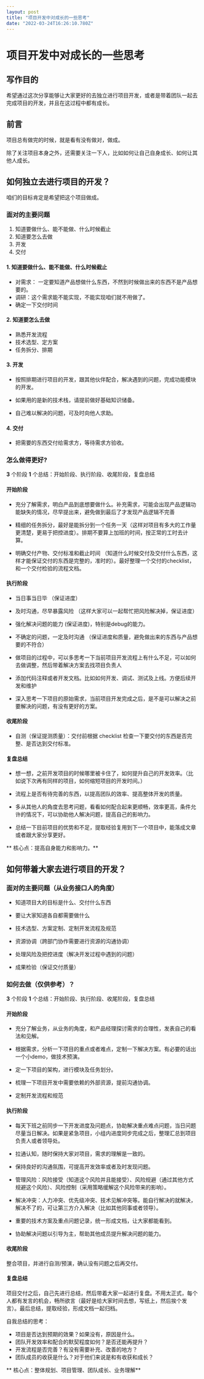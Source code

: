 ```yaml
---
layout: post
title: "项目开发中对成长的一些思考"
date: "2022-03-24T16:26:10.780Z"
---
```

项目开发中对成长的一些思考
=============

写作目的
----

希望通过这次分享能够让大家更好的去独立进行项目开发，或者是带着团队一起去完成项目的开发，并且在这过程中都有成长。

前言
--

项目总有做完的时候，就是看有没有做对，做成。

除了关注项目本身之外，还需要关注一下人，比如如何让自己自身成长、如何让其他人成长。

如何独立去进行项目的开发？
-------------

咱们的目标肯定是希望把这个项目做成。

### 面对的主要问题

1.  知道要做什么、能不能做、什么时候截止
2.  知道要怎么去做
3.  开发
4.  交付

#### 1\. 知道要做什么、能不能做、什么时候截止

*   对需求： 一定要知道产品想做什么东西，不然到时候做出来的东西不是产品想要的。
*   调研：这个需求能不能实现，不能实现咱们就不用做了。
*   确定一下交付时间

#### 2\. 知道要怎么去做

*   熟悉开发流程
*   技术选型、定方案
*   任务拆分、排期

#### 3\. 开发

*   按照排期进行项目的开发，跟其他伙伴配合，解决遇到的问题，完成功能模块的开发。
    
*   如果用的是新的技术栈，请提前做好基础知识储备。
    
*   自己难以解决的问题，可及时向他人求助。
    

#### 4\. 交付

*   把需要的东西交付给需求方，等待需求方验收。

### 怎么做得更好?

**3** 个阶段 **1** 个总结：开始阶段、执行阶段、收尾阶段，复盘总结

#### 开始阶段

*   充分了解需求，明白产品到底想要做什么。补充需求，可能会出现产品逻辑功能缺失的情况，尽早提出来，避免做到最后了才发现产品逻辑不完善
    
*   精细的任务拆分，最好是能拆分到一个任务一天（这样对项目有多大的工作量更清楚，更易于把控进度）。排期不要算上加班的时间，按正常的工时去计算。
    
*   明确交付产物、交付标准和截止时间 （知道什么时候交付及交付什么东西，这样才能保证交付的东西是完整的，准时的）。最好整理一个交付的checklist，和一个交付检验的流程文档。
    

#### 执行阶段

*   当日事当日毕 （保证进度）
    
*   及时沟通，尽早暴露风险 （这样大家可以一起帮忙把风险解决掉，保证进度）
    
*   强化解决问题的能力 (保证进度)，特别是debug的能力。
    
*   不确定的问题，一定及时沟通 （保证进度和质量，避免做出来的东西与产品想要的不符合）
    
*   做项目的过程中，可以多思考一下当前项目开发流程上有什么不足，可以如何去做调整，然后带着解决方案去找项目负责人
    
*   添加代码注释或者开发文档。比如如何开发、调试、测试及上线。方便后续开发和维护
    
*   深入思考一下项目的原始需求，当前项目开发完成之后，是不是可以解决之前要解决的问题，有没有更好的方案。
    

#### 收尾阶段

*   自测（保证提测质量）：交付前根据 checklist 检查一下要交付的东西是否完整、是否达到交付标准。

#### 复盘总结

*   想一想，之前开发项目的时候哪里被卡住了，如何提升自己的开发效率。（比如说下次再有同样的项目，如何缩短项目的开发时间。）
    
*   流程上是否有待完善的东西，以提高团队的效率、提高整体开发的质量。
    
*   多从其他人的角度去思考问题，看看如何配合起来更顺畅，效率更高，条件允许的情况下，可以协助他人解决问题，提高自己的影响力。
    
*   总结一下目前项目的优势和不足，提取经验复用到下一个项目中，能落成文章或者跟大家分享更好。
    

\*\* 核心点：提高自身能力和影响力。\*\*

如何带着大家去进行项目的开发？
---------------

### 面对的主要问题（从业务接口人的角度）

*   知道项目大的目标是什么、交付什么东西
    
*   要让大家知道各自都需要做什么
    
*   技术选型、方案定制、定制开发流程及规范
    
*   资源协调（跨部门协作需要进行资源的沟通协调）
    
*   处理风险及把控进度（解决开发过程中遇到的问题）
    
*   成果检验（保证交付质量）
    

### 如何去做（仅供参考）？

**3** 个阶段 **1** 个总结：开始阶段、执行阶段、收尾阶段，复盘总结

#### 开始阶段

*   充分了解业务，从业务的角度，和产品经理探讨需求的合理性，发表自己的看法和见解。
    
*   根据需求，分析一下项目的重点或者难点，定制一下解决方案。有必要的话出一个小demo，做技术预演。
    
*   定一下项目的架构，进行模块及任务划分。
    
*   梳理一下项目开发中需要依赖的外部资源，提前沟通协调。
    
*   定制开发流程和规范
    

#### 执行阶段

*   每天下班之前同步一下开发进度及问题点，协助解决重点难点问题，当日问题尽量当日解决。如果是紧急项目，小组内进度同步完成之后，整理汇总到项目负责人或者领导处。
    
*   拉通认知，随时保持大家对项目，需求的理解是一致的。
    
*   保持良好的沟通氛围，可提高开发效率或者及时发现问题。
    
*   管理风险：风险接受（知道这个风险并且能接受）、风险规避（通过其他方式规避这个风险）、风险控制（采用策略缓解这个风险带来的影响）。
    
*   解决冲突：人力冲突、优先级冲突、技术见解冲突等。能自行解决的就解决，解决不了的，可让第三方介入解决（比如其他同事或者领导）。
    
*   重要的技术方案及重点问题记录，统一形成文档，让大家都能看到。
    
*   协助解决问题以引导为主，帮助其他成员提升解决问题的能力。
    

#### 收尾阶段

整合项目，并进行自测/预演，确认没有问题之后再交付。

#### 复盘总结

项目交付之后，自己先进行总结，然后带着大家一起进行复盘。不用太正式，每个人都有发言的机会，畅所欲言（最好是给大家时间去想，写纸上，然后挨个发言）。最后总结，提取经验，形成文档一起归档。

自我总结的思考：

*   项目是否达到预期的效果？如果没有，原因是什么。
*   团队开发效率和配合的默契程度如何？是否还能再提升？
*   开发流程是否完善？有没有需要补充、改善的地方？
*   团队成员的收获是什么？对于他们来说是和有收获和成长？

\*\* 核心点：整体规划、项目管理、团队成长、业务理解\*\*